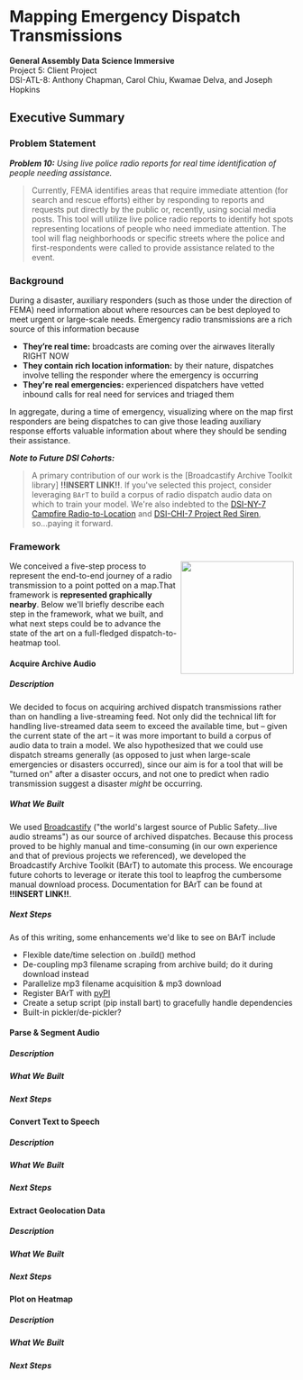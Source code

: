 # Mapping Emergency Dispatch Transmissions

**General Assembly Data Science Immersive**<br>
Project 5: Client Project<br>
DSI-ATL-8: Anthony Chapman, Carol Chiu, Kwamae Delva, and Joseph Hopkins

## Executive Summary

### Problem Statement

_**Problem 10:** Using live police radio reports for real time identification of people needing assistance._

>Currently, FEMA identifies areas that require immediate attention (for search and rescue efforts) either by responding to reports and requests put directly by the public or, recently, using social media posts. This tool will utilize live police radio reports to identify hot spots representing locations of people who need immediate attention. The tool will flag neighborhoods or specific streets where the police and first-respondents were called to provide assistance related to the event.

### Background

During a disaster, auxiliary responders (such as those under the direction of FEMA) need information about where resources can be best deployed to meet urgent or large-scale needs. Emergency radio transmissions are a rich source of this information because
- **They’re real time:** broadcasts are coming over the airwaves literally RIGHT NOW
- **They contain rich location information:** by their nature, dispatches involve telling the responder where the emergency is occurring
- **They're real emergencies:** experienced dispatchers have vetted inbound calls for real need for services and triaged them

In aggregate, during a time of emergency, visualizing where on the map first responders are being dispatches to can give those leading auxiliary response efforts valuable information about where they should be sending their assistance.

**_Note to Future DSI Cohorts:_**

>A primary contribution of our work is the [Broadcastify Archive Toolkit library] **!!INSERT LINK!!**. If you've selected this project, consider leveraging `BArT` to build a corpus of radio dispatch audio data on which to train your model. We're also indebted to the [DSI-NY-7 Campfire Radio-to-Location](https://github.com/mchbmn/radio-to-location) and [DSI-CHI-7 Project Red Siren](https://github.com/project-red-siren-dsi-chi-cc7/deliverables), so...paying it forward.



### Framework

 <img src="https://github.com/delvakwa/police-radio-to-mapping/blob/master/assets/screenshots/framework.png" align="right" width="200">We conceived a five-step process to represent the end-to-end journey of a radio transmission to a point potted on a map.That framework is **represented graphically nearby**. Below we'll briefly describe each step in the framework, what we built, and what next steps could be to advance the state of the art on a full-fledged dispatch-to-heatmap tool.

#### Acquire Archive Audio

##### _Description_
We decided to focus on acquiring archived dispatch transmissions rather than on handling a live-streaming feed. Not only did the technical lift for handling live-streamed data seem to exceed the available time, but – given the current state of the art – it was more important to build a corpus of audio data to train a model. We also hypothesized that we could use dispatch streams generally (as opposed to just when large-scale emergencies or disasters occurred), since our aim is for a tool that will be "turned on" after a disaster occurs, and not one to predict when radio transmission suggest a disaster _might_ be occurring.

##### _What We Built_

We used [Broadcastify](www.broadcastify.com) ("the world's largest source of Public Safety...live audio streams") as our source of archived dispatches. Because this process proved to be highly manual and time-consuming (in our own experience and that of previous projects we referenced), we developed the Broadcastify Archive Toolkit (BArT) to automate this process. We encourage future cohorts to leverage or iterate this tool to leapfrog the cumbersome manual download process. Documentation for BArT can be found at **!!INSERT LINK!!**.

##### _Next Steps_

As of this writing, some enhancements we'd like to see on BArT include
- Flexible date/time selection on .build() method
- De-coupling mp3 filename scraping from archive build; do it during download instead
- Parallelize mp3 filename acquisition & mp3 download
- Register BArT with [pyPI](https://pypi.org/)
- Create a setup script (pip install bart) to gracefully handle dependencies
- Built-in pickler/de-pickler?

#### Parse & Segment Audio

##### _Description_

##### _What We Built_

##### _Next Steps_

#### Convert Text to Speech

##### _Description_

##### _What We Built_

##### _Next Steps_

#### Extract Geolocation Data

##### _Description_

##### _What We Built_

##### _Next Steps_

#### Plot on Heatmap

##### _Description_

##### _What We Built_

##### _Next Steps_

